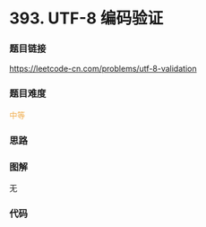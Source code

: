 # 393. UTF-8 编码验证

### 题目链接

https://leetcode-cn.com/problems/utf-8-validation

### 题目难度

<font color=#F0AD4E>中等</font>

### 思路



### 图解

无

### 代码

```python
```